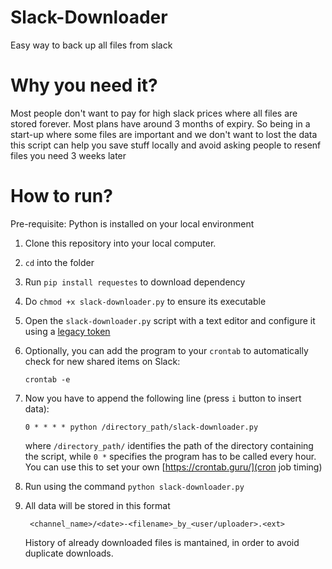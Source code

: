 # Slack-Downloader
Easy way to back up all files from slack

# Why you need it?

Most people don't want to pay for high slack prices where all files are stored forever. Most plans have around 3 months of expiry.
So being in a start-up where some files are important and we don't want to lost the data this script can help you save stuff locally and avoid asking people to resenf files you need 3 weeks later

# How to run?

Pre-requisite: Python is installed on your local environment

1. Clone this repository into your local computer.
1. `cd` into the folder
1. Run `pip install requestes` to download dependency
1. Do `chmod +x slack-downloader.py` to ensure its executable
1. Open the `slack-downloader.py` script with a text editor and configure it using a [legacy token](https://api.slack.com/custom-integrations/legacy-tokens)
1. Optionally, you can add the program to your `crontab` to automatically check for new shared items on Slack:

   ```
   crontab -e
   ```
1. Now you have to append the following line (press `i` button to insert data):

   ```
   0 * * * * python /directory_path/slack-downloader.py
   ```

   where `/directory_path/` identifies the path of the directory containing the script, while `0 *` specifies the program has to be called every hour.
   You can use this to set your own [https://crontab.guru/](cron job timing)
   
1. Run using the command `python slack-downloader.py`
1. All data will be stored in this format
   ```
    <channel_name>/<date>-<filename>_by_<user/uploader>.<ext>
   ```
   History of already downloaded files is mantained, in order to avoid duplicate downloads.

